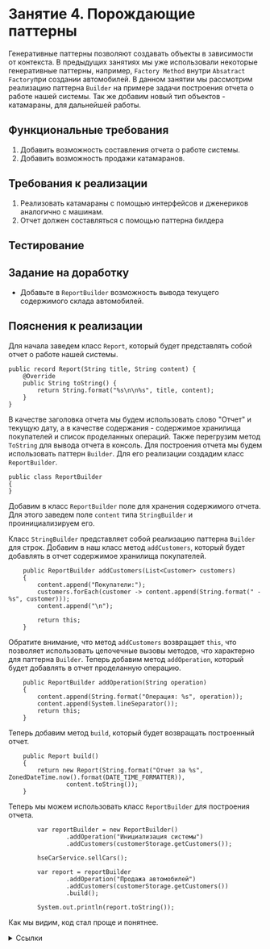 # Занятие 4. Порождающие паттерны
Генеративные паттерны позволяют создавать объекты в зависимости от контекста.
В предыдущих занятиях мы уже использовали некоторые генеративные паттерны, например, `Factory Method` внутри 
`Absatract Factory`при создании автомобилей.
В данном занятии мы рассмотрим реализацию паттерна `Builder` на примере задачи построения отчета о работе нашей системы.
Так же добавим новый тип объектов - катамараны, для дальнейшей работы.
## Функциональные требования
1. Добавить возможность составления отчета о работе системы.
2. Добавить возможность продажи катамаранов.
## Требования к реализации
1. Реализовать катамараны с помощью интерфейсов и дженериков аналогично с машинам.
2. Отчет должен составляться с помощью паттерна билдера

## Тестирование
## Задание на доработку
- Добавьте в `ReportBuilder` возможность вывода текущего содержимого склада автомобилей.
## Пояснения к реализации
Для начала заведем класс `Report`, который будет представлять собой отчет о работе нашей системы.
```
public record Report(String title, String content) {
    @Override
    public String toString() {
        return String.format("%s\n\n%s", title, content);
    }
}
```
В качестве заголовка отчета мы будем использовать слово "Отчет" и текущую дату, а в качестве содержания - содержимое хранилища покупателей и список проделанных операций.
Также перегрузим метод `ToString` для вывода отчета в консоль.
Для построения отчета мы будем использовать паттерн `Builder`. Для его реализации создадим класс `ReportBuilder`.
```
public class ReportBuilder
{
}
```
Добавим в класс `ReportBuilder` поле для хранения содержимого отчета. Для этого заведем поле `content` типа `StringBuilder` и проинициализируем его.

Класс `StringBuilder` представляет собой реализацию паттерна `Builder` для строк.
Добавим в наш класс метод `addCustomers`, который будет добавлять в отчет содержимое хранилища покупателей.
```
    public ReportBuilder addCustomers(List<Customer> customers)
    {
        content.append("Покупатели:");
        customers.forEach(customer -> content.append(String.format(" - %s", customer)));
        content.append("\n");

        return this;
    }
```
Обратите внимание, что метод `addCustomers` возвращает `this`, что позволяет использовать цепочечные вызовы методов, что характерно для паттерна `Builder`.
Теперь добавим метод `addOperation`, который будет добавлять в отчет проделанную операцию.
```
    public ReportBuilder addOperation(String operation)
    {
        content.append(String.format("Операция: %s", operation));
        content.append(System.lineSeparator());
        return this;
    }
```
Теперь добавим метод `build`, который будет возвращать построенный отчет.
```
    public Report build()
    {
        return new Report(String.format("Отчет за %s", ZonedDateTime.now().format(DATE_TIME_FORMATTER)),
                content.toString());
    }
```
Теперь мы можем использовать класс `ReportBuilder` для построения отчета.
```
		var reportBuilder = new ReportBuilder()
				.addOperation("Инициализация системы")
				.addCustomers(customerStorage.getCustomers());

		hseCarService.sellCars();

		var report = reportBuilder
				.addOperation("Продажа автомобилей")
				.addCustomers(customerStorage.getCustomers())
				.build();

		System.out.println(report.toString());
```
Как мы видим, код стал проще и понятнее.
<details> 
<summary>Ссылки</summary>
1. 
</details>